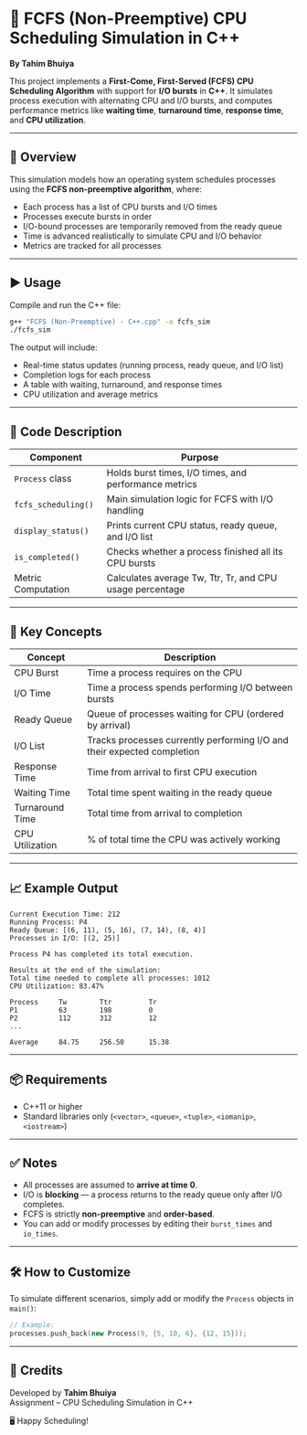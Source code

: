 # 🧮 FCFS (Non-Preemptive) CPU Scheduling Simulation in C++  
**By Tahim Bhuiya**

This project implements a **First-Come, First-Served (FCFS) CPU Scheduling Algorithm** with support for **I/O bursts** in **C++**. It simulates process execution with alternating CPU and I/O bursts, and computes performance metrics like **waiting time**, **turnaround time**, **response time**, and **CPU utilization**.

---

## 📜 Overview

This simulation models how an operating system schedules processes using the **FCFS non-preemptive algorithm**, where:

- Each process has a list of CPU bursts and I/O times  
- Processes execute bursts in order  
- I/O-bound processes are temporarily removed from the ready queue  
- Time is advanced realistically to simulate CPU and I/O behavior  
- Metrics are tracked for all processes

---

## ▶️ Usage

Compile and run the C++ file:

```bash
g++ "FCFS (Non-Preemptive) - C++.cpp" -o fcfs_sim
./fcfs_sim
```

The output will include:

- Real-time status updates (running process, ready queue, and I/O list)  
- Completion logs for each process  
- A table with waiting, turnaround, and response times  
- CPU utilization and average metrics

---

## 🧠 Code Description

| Component                | Purpose                                                                 |
|--------------------------|-------------------------------------------------------------------------|
| `Process` class          | Holds burst times, I/O times, and performance metrics                   |
| `fcfs_scheduling()`      | Main simulation logic for FCFS with I/O handling                        |
| `display_status()`       | Prints current CPU status, ready queue, and I/O list                    |
| `is_completed()`         | Checks whether a process finished all its CPU bursts                   |
| Metric Computation       | Calculates average Tw, Ttr, Tr, and CPU usage percentage                |

---

## 🔧 Key Concepts

| Concept           | Description                                                                 |
|-------------------|-----------------------------------------------------------------------------|
| CPU Burst         | Time a process requires on the CPU                                          |
| I/O Time          | Time a process spends performing I/O between bursts                         |
| Ready Queue       | Queue of processes waiting for CPU (ordered by arrival)                     |
| I/O List          | Tracks processes currently performing I/O and their expected completion     |
| Response Time     | Time from arrival to first CPU execution                                    |
| Waiting Time      | Total time spent waiting in the ready queue                                 |
| Turnaround Time   | Total time from arrival to completion                                       |
| CPU Utilization   | % of total time the CPU was actively working                                |

---

## 📈 Example Output

```
Current Execution Time: 212
Running Process: P4
Ready Queue: [(6, 11), (5, 16), (7, 14), (8, 4)]
Processes in I/O: [(2, 25)]

Process P4 has completed its total execution.

Results at the end of the simulation:
Total time needed to complete all processes: 1012
CPU Utilization: 83.47%

Process     Tw        Ttr         Tr        
P1          63        198         0         
P2          112       312         12        
...

Average     84.75     256.50      15.38
```

---

## 📦 Requirements

- C++11 or higher  
- Standard libraries only (`<vector>`, `<queue>`, `<tuple>`, `<iomanip>`, `<iostream>`)

---

## ✅ Notes

- All processes are assumed to **arrive at time 0**.  
- I/O is **blocking** — a process returns to the ready queue only after I/O completes.  
- FCFS is strictly **non-preemptive** and **order-based**.  
- You can add or modify processes by editing their `burst_times` and `io_times`.

---

## 🛠️ How to Customize

To simulate different scenarios, simply add or modify the `Process` objects in `main()`:

```cpp
// Example:
processes.push_back(new Process(9, {5, 10, 6}, {12, 15}));
```

---

## 📣 Credits

Developed by **Tahim Bhuiya**  
Assignment – CPU Scheduling Simulation in C++

🖥️ Happy Scheduling!